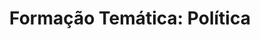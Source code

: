 ---
title: "Formação Temática: Política"
lang: "Portuguese"
year: "2022"
link: "FQ0yhMMv2hA"
slides: ""
authors: ['Gabriel Affonso']
tags: []
layout: "workshop"
categories: ["workshops"]
---